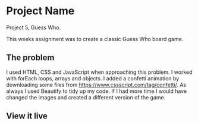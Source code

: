 # Project Name

Project 5, Guess Who.

This weeks assignment was to create a classic Guess Who board game. 

## The problem

I used HTML, CSS and JavaScript when approaching this problem. I worked with forEach loops, arrays and objects. I added a confetti animation by downloading some files from https://www.cssscript.com/tag/confetti/. As always I used Beautify to tidy up my code. If I had more time I would have changed the images and created a different version of the game.

## View it live







